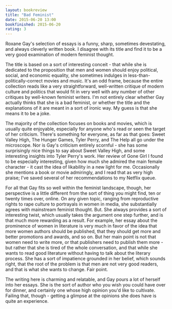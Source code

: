 ```yaml
---
layout: bookreview
title: "Bad Feminist"
date: 2015-06-20 13:00
bookfinished: 2015-06-20
rating: 3
---
```


Roxane Gay's selection of essays is a funny, sharp, sometimes devestating, and always cleverly written book.  I disagree with its title and find it to be a very good examination of modern feminist thought.



The title is based on a sort of interesting conceit - that while she is dedicated to the proposition that men and women should enjoy political, social, and economic equality, she sometimes indulges in less-than-politically-correct movies and music.  It's an odd frame, because the entire collection reads like a very straightforward, well-written critique of modern culture and politics that would fit in very well with any number of other critiques by well-known feminist writers.  I'm not entirely clear whether Gay actually thinks that she is a bad feminist, or whether the title and the explanations of it are meant in a sort of ironic way.  My guess is that she means it to be a joke.



The majority of the collection focuses on books and movies, which is usually quite enjoyable, especially for anyone who's read or seen the target of her criticism.  There's something for everyone, as far as that goes: Sweet Valley High, The Hunger Games, Tyler Perry, and The Help all go under the microscope.  Nor is Gay's criticism entirely scornful - she has some surprisingly nice things to say about Sweet Valley High, and some interesting insights into Tyler Perry's work.  Her review of Gone Girl I found to be especially interesting, given how much she admired the main female character - it cast the idea of likability in a new light for me.  Occasionally she mentions a book or movie admiringly, and I read that as very high praise; I've saved several of her recommendations to my Netflix queue.



For all that Gay fits so well within the feminist landscape, though, her perspective is a little different from the sort of thing you might find, ten or twenty times over, online.  On any given topic, ranging from reproductive rights to rape culture to portrayals in women in media, she substantially agrees with mainstream feminist thought. But. She always provides a sort of interesting twist, which usually takes the argument one step further, and is that much more rewarding as a result.  For example, her essay about the prominence of women in literature is very much in favor of the idea that more women authors should be published, that they should get more and better promotions and awards, and so on.  But her main point is not that women need to write more, or that publishers need to publish them more - but rather that she is tired of the whole conversation, and that while she wants to read good literature without having to talk about the literary process.  She has a sort of impatience grounded in her belief, which sounds right, that the root of the problem is that men are not very good readers, and that is what she wants to change.  Fair point.



The writing here is charming and relatable, and Gay pours a lot of herself into her essays.  She is the sort of author who you wish you could have over for dinner, and certainly one whose high opinion you'd like to cultivate.  Failing that, though - getting a glimpse at the opinions she does have is quite an experience.